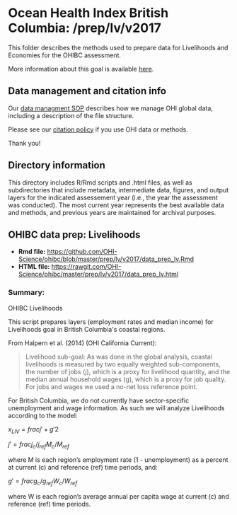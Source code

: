 # Ocean Health Index British Columbia: /prep/lv/v2017

This folder describes the methods used to prepare data for Livelihoods and Economies for the OHIBC assessment.

More information about this goal is available [here](http://ohi-science.org/goals/#livelihoods-and-economies).

## Data management and citation info

Our [data managment SOP](https://rawgit.com/OHI-Science/ohiprep/master/src/dataOrganization_SOP.html) describes how we manage OHI global data, including a description of the file structure.

Please see our [citation policy](http://ohi-science.org/citation-policy/) if you use OHI data or methods.

Thank you!

## Directory information

This directory includes R/Rmd scripts and .html files, as well as subdirectories that include metadata, intermediate data, figures, and output layers for the indicated assessement year (i.e., the year the assessment was conducted).  The most current year represents the best available data and methods, and previous years are maintained for archival purposes.

## OHIBC data prep: Livelihoods

* __Rmd file:__ https://github.com/OHI-Science/ohibc/blob/master/prep/lv/v2017/data_prep_lv.Rmd 
* __HTML file:__ https://rawgit.com/OHI-Science/ohibc/master/prep/lv/v2017/data_prep_lv.html

### Summary:

OHIBC Livelihoods

This script prepares layers (employment rates and median income) for Livelihoods goal in 
British Columbia's coastal regions.  

From Halpern et al. (2014) (OHI California Current):

>Livelihood sub-goal: As was done in the global analysis, coastal livelihoods is measured by two equally weighted sub-components, the number of jobs (j), which is a proxy for livelihood quantity, and the median annual household wages (g), which is a proxy for job quality. For jobs and wages we used a no-net loss reference point. 

For British Columbia, we do not currently have sector-specific unemployment and wage information.  As such we will analyze Livelihoods according to the model:

$x_{LIV} = frac{j' + g'}{2}$

$j' = frac{j_c / j_{ref}}{M_c / M_{ref}}$

where M is each region’s employment rate (1 - unemployment) as a percent at current (c) and reference (ref) time periods, and:

$g' = frac{g_c / g_{ref}}{W_c / W_{ref}}$

where W is each region’s average annual per capita wage at current (c) and reference (ref) time periods.


